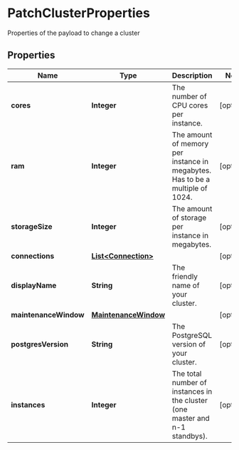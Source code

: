 

# PatchClusterProperties

Properties of the payload to change a cluster
## Properties

| Name | Type | Description | Notes |
| ------------ | ------------- | ------------- | ------------- |
| **cores** | **Integer** | The number of CPU cores per instance. |  [optional] |
| **ram** | **Integer** | The amount of memory per instance in megabytes. Has to be a multiple of 1024. |  [optional] |
| **storageSize** | **Integer** | The amount of storage per instance in megabytes. |  [optional] |
| **connections** | [**List&lt;Connection&gt;**](Connection.md) |  |  [optional] |
| **displayName** | **String** | The friendly name of your cluster. |  [optional] |
| **maintenanceWindow** | [**MaintenanceWindow**](MaintenanceWindow.md) |  |  [optional] |
| **postgresVersion** | **String** | The PostgreSQL version of your cluster. |  [optional] |
| **instances** | **Integer** | The total number of instances in the cluster (one master and n-1 standbys).  |  [optional] |


